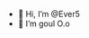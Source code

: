 - 👋 Hi, I’m @Ever5
- 👀 I’m goul O.o

<!---
Ever5/Ever5 is a ✨ special ✨ repository because its `README.md` (this file) appears on your GitHub profile.
You can click the Preview link to take a look at your changes.
--->
